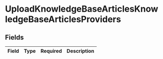 # UploadKnowledgeBaseArticlesKnowledgeBaseArticlesProviders


## Fields

| Field       | Type        | Required    | Description |
| ----------- | ----------- | ----------- | ----------- |